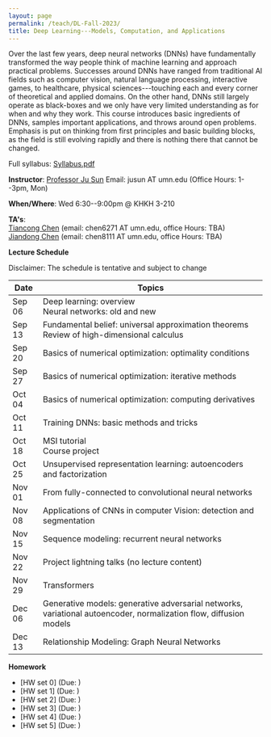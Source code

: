 ```yaml
---
layout: page
permalink: /teach/DL-Fall-2023/
title: Deep Learning---Models, Computation, and Applications 
---
```


Over the last few years, deep neural networks (DNNs) have fundamentally transformed the way people think of machine learning and approach practical problems. Successes around DNNs have ranged from traditional AI fields such as computer vision, natural language processing, interactive games, to healthcare, physical sciences---touching each and every corner of theoretical and applied domains. On the other hand, DNNs still largely operate as black-boxes and we only have very limited understanding as for when and why they work. This course introduces basic ingredients of DNNs, samples important applications, and throws around open problems. Emphasis is put on thinking from first principles and basic building blocks, as the field is still evolving rapidly and there is nothing there that cannot be changed. 

Full syllabus: [Syllabus.pdf](DL.pdf)

**Instructor**: [Professor Ju Sun](https://sunju.org/)  Email: jusun AT umn.edu   (Office Hours: 1--3pm, Mon)

**When/Where**: Wed 6:30--9:00pm @ KHKH 3-210 

**TA's**:   
[Tiancong Chen](https://sites.google.com/view/tiancong-chen) (email: chen6271 AT umn.edu, office Hours: TBA)    
[Jiandong Chen](https://www.linkedin.com/in/jiandong-chen) (email: chen8111 AT umn.edu, office Hours: TBA) 

**Lecture Schedule**

Disclaimer: The schedule is tentative and subject to change 

| Date   | Topics                                                                                                                                                                                         |    
| ------ | ---------------------------------------------------------------------------------------------------------------------------------------------------------------------------------------------- |    
| Sep 06 | Deep learning: overview  <br> Neural networks: old and new      |    
| Sep 13 | Fundamental belief: universal approximation theorems  <br> Review of high-dimensional calculus |    
| Sep 20 | Basics of numerical optimization: optimality conditions |    
| Sep 27 | Basics of numerical optimization: iterative methods | 
| Oct 04 | Basics of numerical optimization: computing derivatives |     
| Oct 11 | Training DNNs: basic methods and tricks |    
| Oct 18 | MSI tutorial<br> Course project|     
| Oct 25 | Unsupervised representation learning: autoencoders and factorization  |      
| Nov 01 | From fully-connected to convolutional neural networks |               
| Nov 08 | Applications of CNNs in computer Vision: detection and segmentation | 
| Nov 15 | Sequence modeling: recurrent neural networks | 
| Nov 22 | Project lightning talks (no lecture content) | 
| Nov 29 | Transformers | 
| Dec 06 | Generative models: generative adversarial networks, variational autoencoder, normalization flow, diffusion models | 
| Dec 13 | Relationship Modeling: Graph Neural Networks | 

**Homework**   
+ [HW set 0] (Due: )
+ [HW set 1] (Due: )
+ [HW set 2] (Due: )
+ [HW set 3] (Due: )
+ [HW set 4] (Due: )
+ [HW set 5] (Due: )